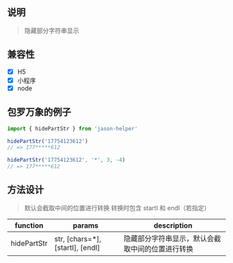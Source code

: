 ## 说明
> 隐藏部分字符串显示

## 兼容性
- [x] H5
- [x] 小程序
- [x] node

## 包罗万象的例子
```javascript
import { hidePartStr } from 'jason-helper'

hidePartStr('17754123612')
// => 177*****612

hidePartStr('17754123612', '*', 3, -4)
// => 177*****612
```

## 方法设计
> 默认会截取中间的位置进行转换
> 转换时包含 startI 和 endI（若指定）

 function    | params                           | description
 ----------- | -------------------------------- | -----------------------------
 hidePartStr | str, [chars=*], [startI], [endI] | 隐藏部分字符串显示，默认会截取中间的位置进行转换
